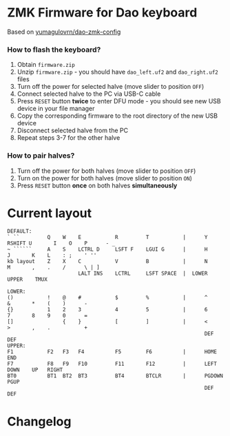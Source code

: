 # ZMK Firmware for Dao keyboard

Based on [yumagulovrn/dao-zmk-config](https://github.com/yumagulovrn/dao-zmk-config)

### How to flash the keyboard?

1. Obtain `firmware.zip`
2. Unzip `firmware.zip` - you should have `dao_left.uf2` and `dao_right.uf2` files
3. Turn off the power for selected halve (move slider to position `OFF`)
4. Connect selected halve to the PC via USB-C cable
5. Press `RESET` button **twice** to enter DFU mode - you should see new USB device in your file manager
6. Copy the corresponding firmware to the root directory of the new USB device
7. Disconnect selected halve from the PC
8. Repeat steps 3-7 for the other halve

### How to pair halves?

1. Turn off the power for both halves (move slider to position `OFF`)
2. Turn on the power for both halves (move slider to position `ON`)
3. Press `RESET` button **once** on both halves **simultaneously**


# Current layout
```
DEFAULT:
` ``         Q    W    E           R         T           |      Y    RSHIFT U       I    O    P      - _
~ ``````     A    S    LCTRL D     LSFT F    LGUI G      |      H           J       K    L    : ;    ' ''
kb layout    Z    X    C           V         B           |      N           M       ,    .    /      \ | ]
                       LALT INS    LCTRL     LSFT SPACE  |  LOWER       UPPER    TMUX 

LOWER:
()           !    @    #           $         %           |      ^           &       *    (    )      - 
{}           1    2    3           4         5           |      6           7       8    9    0      =
[]                {    }           [         ]           |      <           >       ,    .           + 
                                                                DEF         DEF 
UPPER:
F1           F2   F3   F4          F5        F6          |      HOME        END    
F7           F8   F9   F10         F11       F12         |      LEFT        DOWN    UP   RIGHT
BT0          BT1  BT2  BT3         BT4       BTCLR       |      PGDOWN      PGUP
                                                                DEF         DEF
```


# Changelog
